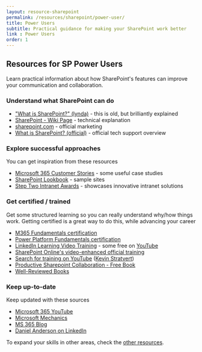 ```yaml
---
layout: resource-sharepoint
permalink: /resources/sharepoint/power-user/
title: Power Users
subtitle: Practical guidance for making your SharePoint work better
link : Power Users
order: 1
---
```

## Resources for SP Power Users

Learn practical information about how SharePoint's features can improve your communication and collaboration.

### Understand what SharePoint can do

* ["What is SharePoint?" (lynda)](https://www.youtube.com/watch?v=TE9TpraPlrE) - this is old, but brilliantly explained
* [SharePoint - Wiki Page](http://en.wikipedia.org/wiki/SharePoint) - technical explanation
* [sharepoint.com](http://sharepoint.com) - official marketing
* [What is SharePoint? (official)](https://support.microsoft.com/office/what-is-sharepoint-97b915e6-651b-43b2-827d-fb25777f446f) - official tech support overview

### Explore successful approaches

You can get inspiration from these resources

* [Microsoft 365 Customer Stories](https://www.microsoft.com/en/customers/search?sq=&ff=&p=0&so=story_publish_date+desc&filters=product%3Aother%2Fsharepoint) - some useful case studies
* [SharePoint Lookbook](https://adoption.microsoft.com/en-us/sharepoint-look-book/) - sample sites
* [Step Two Intranet Awards](https://www.steptwo.com.au/awards/) - showcases innovative intranet solutions

### Get certified / trained

Get some structured learning so you can really understand why/how things work. Getting certified is a great way to do this, while advancing your career

* [M365 Fundamentals certification](https://learn.microsoft.com/certifications/microsoft-365-fundamentals/)
* [Power Platform Fundamentals certification](https://learn.microsoft.com/certifications/power-platform-fundamentals/)
* [LinkedIn Learning Video Training](https://www.linkedin.com/learning/topics/sharepoint) - some free on [YouTube](https://www.youtube.com/playlist?list=PL26pr4T7OzVNDtfTerqDXkwSvPg2FfFA3)
* [SharePoint Online's video-enhanced official training](https://support.office.com/en-us/article/Discover-SharePoint-cb8ef501-84db-4427-ac77-ec2009fb8e23?ui=en-US&rs=en-US&ad=US)
* [Search for training on YouTube](https://www.youtube.com/results?q=sharepoint&sp=EgIQAw%253D%253D) ([Kevin Stratvert](https://www.youtube.com/playlist?list=PLlKpQrBME6xLB0wtdoFraKMzavqFSPp7I))
* [Productive Sharepoint Collaboration - Free Book](https://stevegoodyear.wordpress.com/end-user-training-guide/)
* [Well-Reviewed Books](https://www.amazon.com/gp/bestsellers/books/6133983011)

### Keep up-to-date

Keep updated with these sources

* [Microsoft 365 YouTube](https://www.youtube.com/@Microsoft365)
* [Microsoft Mechanics](https://www.youtube.com/@MSFTMechanics)
* [MS 365 Blog](https://www.microsoft.com/en-au/microsoft-365/blog/)
* [Daniel Anderson on LinkedIn](https://www.linkedin.com/in/danielando/)

To expand your skills in other areas, check the [other resources](../).
